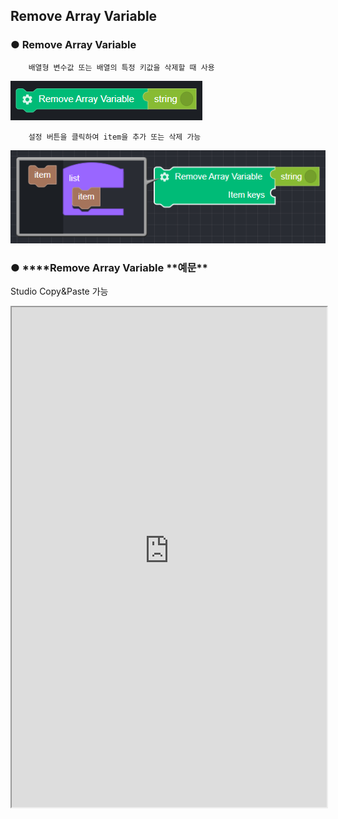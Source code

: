 ## Remove Array Variable

### ● **Remove Array Variable**

        배열형 변수값 또는 배열의 특정 키값을 삭제할 때 사용

![](../../img/assets/image%20%28216%29.png)

        설정 버튼을 클릭하여 item을 추가 또는 삭제 가능

![](../../img/assets/image%20%28106%29.png)

### ● \***\*Remove Array Variable **예문\*\*
<p class='comment'>Studio Copy&Paste 가능</p>
<iframe
    src="https://d1sxhpvag16wqc.cloudfront.net/v3.1.0/arrayList/remove_arraylist"
    width="100%"
    height="800px"
    allow=""
    sandbox="allow-scripts allow-same-origin" />
<div class="display-pdf">
    <p><img src="../img/assets/image%20%2848%29.png" alt="" /></p>
    <p><img src="../img/assets/image%20%28168%29.png" alt="" /></p>
</div>

### ● \***\*Remove Array Variable **결과\*\*

```text
{
  "result": [
    "value02",
    "value03"
  ]
}
```
